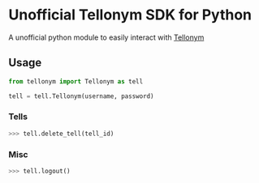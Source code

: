 # Unofficial Tellonym SDK for Python
A unofficial python module to easily interact with [Tellonym](https://tellonym.me)

## Usage
```python
from tellonym import Tellonym as tell

tell = tell.Tellonym(username, password)
```

### Tells
```python
>>> tell.delete_tell(tell_id)
```

### Misc
```python
>>> tell.logout()
```
